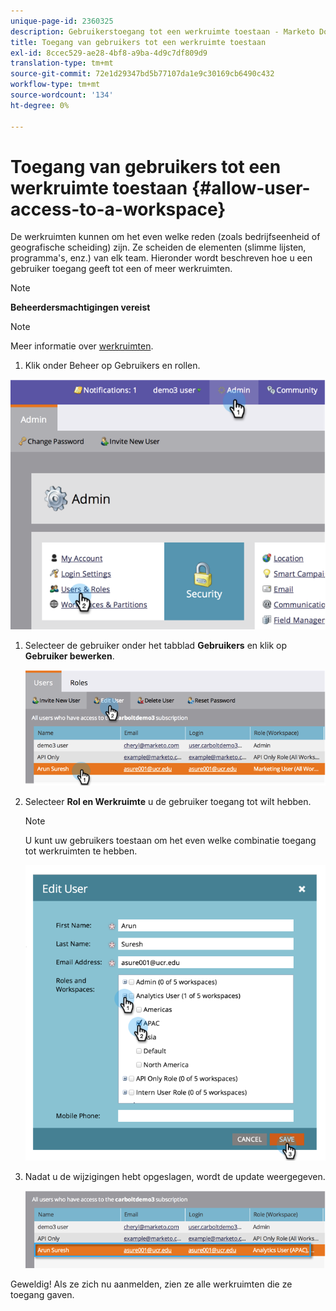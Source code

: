 ```yaml
---
unique-page-id: 2360325
description: Gebruikerstoegang tot een werkruimte toestaan - Marketo Docs - Productdocumentatie
title: Toegang van gebruikers tot een werkruimte toestaan
exl-id: 8ccec529-ae28-4bf8-a9ba-4d9c7df809d9
translation-type: tm+mt
source-git-commit: 72e1d29347bd5b77107da1e9c30169cb6490c432
workflow-type: tm+mt
source-wordcount: '134'
ht-degree: 0%

---
```


# Toegang van gebruikers tot een werkruimte toestaan {#allow-user-access-to-a-workspace}

De werkruimten kunnen om het even welke reden (zoals bedrijfseenheid of geografische scheiding) zijn. Ze scheiden de elementen (slimme lijsten, programma&#39;s, enz.) van elk team. Hieronder wordt beschreven hoe u een gebruiker toegang geeft tot een of meer werkruimten.

>[!NOTE]
>
>**Beheerdersmachtigingen vereist**

>[!NOTE]
>
>Meer informatie over [werkruimten](/help/marketo/product-docs/administration/workspaces-and-person-partitions/understanding-workspaces-and-person-partitions.md).

1. Klik onder Beheer op Gebruikers en rollen.

![](assets/image2014-9-17-11-3a2-3a32.png)

1. Selecteer de gebruiker onder het tabblad **Gebruikers** en klik op **Gebruiker bewerken**.

   ![](assets/image2014-9-17-11-3a2-3a46.png)

1. Selecteer **Rol en Werkruimte** u de gebruiker toegang tot wilt hebben.

   >[!NOTE]
   >
   >U kunt uw gebruikers toestaan om het even welke combinatie toegang tot werkruimten te hebben.

   ![](assets/image2014-9-17-11-3a3-3a16.png)

1. Nadat u de wijzigingen hebt opgeslagen, wordt de update weergegeven.

   ![](assets/image2014-9-17-11-3a3-3a31.png)

Geweldig! Als ze zich nu aanmelden, zien ze alle werkruimten die ze toegang gaven.
